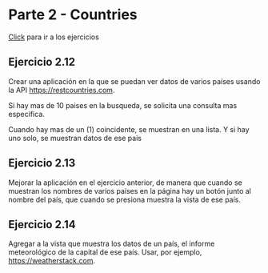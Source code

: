 # Parte 2 - Countries

[Click](https://fullstackopen.com/es/part2/obteniendo_datos_del_servidor) para ir a los ejercicios

## Ejercicio 2.12

Crear una aplicación en la que se puedan ver datos de varios países usando la API https://restcountries.com.

Si hay mas de 10 paises en la busqueda, se solicita una consulta mas especifica.

Cuando hay mas de un (1) coincidente, se muestran en una lista. Y si hay uno solo, se muestran datos de ese pais

## Ejercicio 2.13

Mejorar la aplicación en el ejercicio anterior, de manera que cuando se muestran los nombres de varios países en la página hay un botón junto al nombre del país, que cuando se presiona muestra la vista de ese país.

## Ejercicio 2.14

Agregar a la vista que muestra los datos de un país, el informe meteorológico de la capital de ese país. Usar, por ejemplo, https://weatherstack.com.
